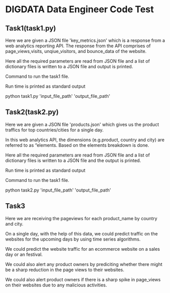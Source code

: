 # DIGDATA Data Engineer Code Test

## Task1(task1.py)

Here we are given a JSON file 'key_metrics.json' which is a response from a web analytics reporting API. The response from the API comprises of page_views,visits, unqiue_visitors,
and bounce_data of the website. 

Here all the required parameters are read from JSON file and a list of dictionary files is written to a JSON file and output is printed.

Command to run the task1 file.

Run time is printed as standard output

python task1.py 'input_file_path' 'output_file_path'


## Task2(task2.py)

Here we are given a JSON file 'products.json' which gives us the product traffics for top countries/cities for a single day.  

In this web analytics API, the dimensions (e.g.product, country and city) are referred to as “elements. Based on the elements breakdown is done.

Here all the required parameters are read from JSON file and a list of dictionary files is written to a JSON file and the output is printed.

Run time is printed as standard output

Command to run the task1 file.

python task2.py 'input_file_path' 'output_file_path'

## Task3

Here we are receiving the pageviews for each product_name by country and city.

On a single day, with the help of this data, we could predict traffic on the websites for the upcoming days by using time series algorithms.

We could predict the website traffic for an ecommerce website on a sales day or an festival.

We could also alert any product owners by prediciting whether there might be a sharp reduction in the page views to their websites.

We could also alert product owners if there is a sharp spike in page_views on their websites due to any malicious activities.
